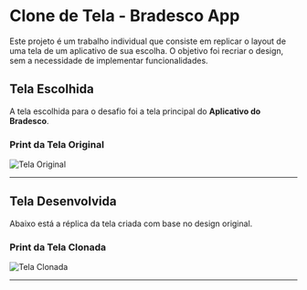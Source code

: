 # Clone de Tela - Bradesco App

Este projeto é um trabalho individual que consiste em replicar o layout de uma tela de um aplicativo de sua escolha. O objetivo foi recriar o design, sem a necessidade de implementar funcionalidades.

## Tela Escolhida

A tela escolhida para o desafio foi a tela principal do **Aplicativo do Bradesco**. 

### Print da Tela Original
![Tela Original](./assets/tela-original.jpeg)

---

## Tela Desenvolvida

Abaixo está a réplica da tela criada com base no design original.

### Print da Tela Clonada
![Tela Clonada](./assets/tela-clonada.jpeg)

---


